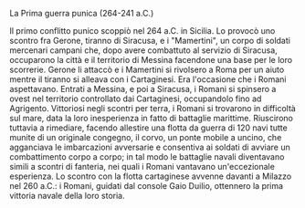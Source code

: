 La Prima guerra punica (264-241 a.C.)

Il primo conflitto punico scoppiò nel 264 a.C. in Sicilia.
Lo provocò uno scontro fra Gerone, tiranno di Siracusa, e i "Mamertini", un corpo di soldati mercenari campani che, dopo avere combattuto al servizio di Siracusa, occuparono la città e il territorio di Messina facendone una base per le loro scorrerie.
Gerone li attaccò e i Mamertini si rivolsero a Roma per un aiuto mentre il tiranno si alleava con i Cartaginesi.
Era l'occasione che i Romani aspettavano.
Entrati a Messina, e poi a Siracusa, i Romani si spinsero a ovest nel territorio controllato dai Cartaginesi, occupandolo fino ad Agrigento.
Vittoriosi negli scontri per terra, i Romani si trovarono in difficoltà sul mare, data la loro inesperienza in fatto di battaglie marittime.
Riuscirono tuttavia a rimediare, facendo allestire una flotta da guerra di 120 navi tutte munite di un originale congegno, il corvo, un ponte mobile a uncino, che agganciava le imbarcazioni avversarie e consentiva ai soldati di avviare un combattimento corpo a corpo; in tal modo le battaglie navali diventavano simili a scontri di fanteria, nei quali i Romani vantavano un'eccezionale esperienza.
Lo scontro con la flotta cartaginese avvenne davanti a Milazzo nel 260 a.C.: i Romani, guidati dal console Gaio Duilio, ottennero la prima vittoria navale della loro storia.
